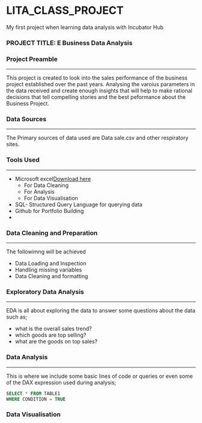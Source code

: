 # LITA_CLASS_PROJECT
My first project when learning data analysis with Incubator Hub

### PROJECT TITLE: E Business Data Analysis


### Project Preamble
---
This project is created to look into the sales performance of the business project established over the past years.
Analysing the varoius parameters in the data received and create enough insights that will help to make rational decisions
that tell compelling stories and the best peformance about the Business Project.


### Data Sources
---
The Primary sources of data used are Data sale.csv and other respiratory sites.


### Tools Used
---
- Microsoft excel[Download here](https://www.microsoft.com)
    - For Data Cleaning
    - For Analysis
    - For Data Visualisation
- SQL- Structured Query Language for querying data
- Github for Portfolio Building
- 

### Data Cleaning and Preparation
---
  The followimng will be achieved
  - Data Loading and Inspection
  - Handling missing variables
  - Data Cleaning and formatting
    

### Exploratory Data Analysis
---
EDA is all about exploring the data to answer some questions about the data such as;
 - what is the overall sales trend?
 - which goods are top selling?
 - what are the goods on top sales?

   
### Data Analysis
---
This is where we include some basic lines of code or queries or even some of the DAX 
expression used during analysis;

```SQL
SELECT * FROM TABLE1
WHERE CONDITION = TRUE
```


### Data Visualisation





